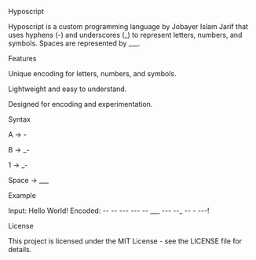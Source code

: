 Hyposcript

Hyposcript is a custom programming language by Jobayer Islam Jarif that uses hyphens (-) and underscores (_) to represent letters, numbers, and symbols. Spaces are represented by ___.

Features

Unique encoding for letters, numbers, and symbols.

Lightweight and easy to understand.

Designed for encoding and experimentation.


Syntax

A → -

B → _-

1 → _-

Space → ___


Example

Input: Hello World!
Encoded: -_- _-_- --_- --_- -_- ___ --_- -_-_ -_-_ _- --_-!

License

This project is licensed under the MIT License - see the LICENSE file for details.

